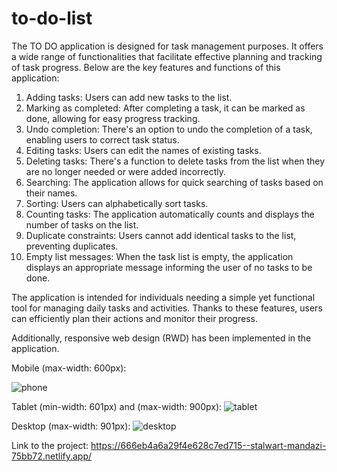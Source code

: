 # to-do-list

The TO DO application is designed for task management purposes. 
It offers a wide range of functionalities that facilitate effective planning and tracking of task progress. 
Below are the key features and functions of this application:

1. Adding tasks: Users can add new tasks to the list.
2. Marking as completed: After completing a task, it can be marked as done, allowing for easy progress tracking.
3. Undo completion: There's an option to undo the completion of a task, enabling users to correct task status.
4. Editing tasks: Users can edit the names of existing tasks.
5. Deleting tasks: There's a function to delete tasks from the list when they are no longer needed or were added incorrectly.
6. Searching: The application allows for quick searching of tasks based on their names.
7. Sorting: Users can alphabetically sort tasks.
8. Counting tasks: The application automatically counts and displays the number of tasks on the list.
9. Duplicate constraints: Users cannot add identical tasks to the list, preventing duplicates.
10. Empty list messages: When the task list is empty, the application displays an appropriate message informing the user of no tasks to be done.

The application is intended for individuals needing a simple yet functional tool for managing daily tasks and activities. 
Thanks to these features, users can efficiently plan their actions and monitor their progress.

Additionally, responsive web design (RWD) has been implemented in the application. 

Mobile (max-width: 600px):

![phone](https://github.com/myma7/to-do-list/assets/124081720/93f7183d-297e-4c4e-a8d6-11d67c5c1167)

Tablet (min-width: 601px) and (max-width: 900px):
![tablet](https://github.com/myma7/to-do-list/assets/124081720/655a250f-477b-4d4f-b44a-8eac4fb2bd7b)

Desktop (max-width: 901px):
![desktop](https://github.com/myma7/to-do-list/assets/124081720/86a4191a-ad39-4392-ad6d-42d8ccc1866d)


Link to the project: https://666eb4a6a29f4e628c7ed715--stalwart-mandazi-75bb72.netlify.app/


